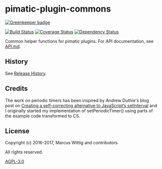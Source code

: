 # pimatic-plugin-commons

[![Greenkeeper badge](https://badges.greenkeeper.io/mwittig/pimatic-plugin-commons.svg)](https://greenkeeper.io/)

[![Build Status](https://travis-ci.org/mwittig/pimatic-plugin-commons.svg?branch=master)](https://travis-ci.org/mwittig/pimatic-plugin-commons)
[![Coverage Status](https://coveralls.io/repos/mwittig/pimatic-plugin-commons/badge.svg?branch=master&service=github)](https://coveralls.io/github/mwittig/pimatic-plugin-commons?branch=master)
[![Dependency Status](https://david-dm.org/mwittig/pimatic-plugin-commons.svg)](https://david-dm.org/mwittig/pimatic-plugin-commons)

Common helper functions for pimatic plugins. For API documentation, see 
[API.md](https://github.com/mwittig/pimatic-plugin-commons/blob/master/API.md).

## History

See [Release History](https://github.com/mwittig/pimatic-plugin-commons/blob/master/HISTORY.md).

## Credits

The work on periodic timers has been inspired by Andrew Duthie's blog post 
 on [Creating a self-correcting alternative to JavaScript’s setInterval](http://andrewduthie.com/2013/12/31/creating-a-self-correcting-alternative-to-javascripts-setinterval/)
 and I originally started my implementation of setPeriodicTimer() using parts of the example code transformed to CS.

## License

Copyright (c) 2016-2017, Marcus Wittig and contributors

All rights reserved.

[AGPL-3.0](https://github.com/mwittig/pimatic-plugin-commons/blob/master/LICENSE)
